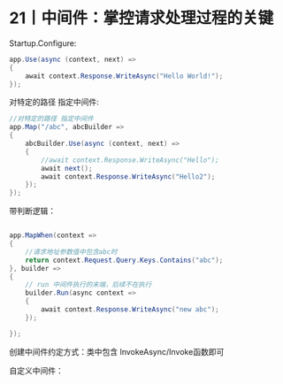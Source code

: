

# 21丨中间件：掌控请求处理过程的关键



Startup.Configure:

```c#
app.Use(async (context, next) =>
{
	await context.Response.WriteAsync("Hello World!");
});
```

对特定的路径 指定中间件:

```c#
//对特定的路径 指定中间件
app.Map("/abc", abcBuilder =>
{
    abcBuilder.Use(async (context, next) =>
    {
        //await context.Response.WriteAsync("Hello");
        await next();
        await context.Response.WriteAsync("Hello2");
    });
});
```

带判断逻辑：

```c#

app.MapWhen(context =>
{
    //请求地址参数值中包含abc时
    return context.Request.Query.Keys.Contains("abc");
}, builder =>
{
    // run 中间件执行的末端，后续不在执行
    builder.Run(async context =>
    {
        await context.Response.WriteAsync("new abc");
    });

});
```

创建中间件约定方式：类中包含 InvokeAsync/Invoke函数即可

自定义中间件：

